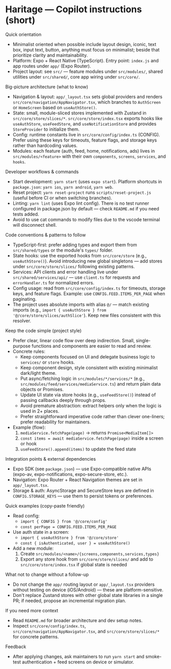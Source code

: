 <!--
Guidance for AI coding assistants working on Haritage (React Native + Expo)
Keep this short and actionable. Reference key files and conventions so the agent can be productive immediately.
-->

# Haritage — Copilot instructions (short)

Quick orientation

- Minimalist oriented when possible include layout design, iconic, text box, input text, button, anything must focus on minimalist; beside that prioritize clarity and maintainability.
- Platform: Expo + React Native (TypeScript). Entry point: `index.js` and app routes under `app/` (Expo Router).
- Project layout: see `src/` — feature modules under `src/modules/`, shared utilities under `src/shared/`, core app wiring under `src/core/`.

Big-picture architecture (what to know)

- Navigation & layout: `app/_layout.tsx` sets global providers and renders `src/core/navigation/AppNavigator.tsx`, which branches to `AuthScreen` or `HomeScreen` based on `useAuthStore()`.
- State: small, module-sliced stores implemented with Zustand in `src/core/store/slices/*`. `src/core/store/index.tsx` exports hooks like `useAuthStore`, `useFeedStore`, and `useNotificationStore` and provides `StoreProvider` to initialize them.
- Config: runtime constants live in `src/core/config/index.ts` (CONFIG). Prefer using these keys for timeouts, feature flags, and storage keys rather than hardcoding values.
- Modules: each feature (auth, feed, home, notifications, ads) lives in `src/modules/<feature>` with their own `components`, `screens`, `services`, and `hooks`.

Developer workflows & commands

- Start development: `yarn start` (uses `expo start`). Platform shortcuts in `package.json`: `yarn ios`, `yarn android`, `yarn web`.
- Reset project: `yarn reset-project` runs `scripts/reset-project.js` (useful before CI or when switching branches).
- Linting: `yarn lint` (uses Expo lint config). There is no test runner configured in package.json by default — check `README.md` if you need tests added.
- Avoid to use cat commands to modify files due to the vscode terminal will disconnect shell.

Code conventions & patterns to follow

- TypeScript-first: prefer adding types and export them from `src/shared/types` or the module's `types/` folder.
- State hooks: use the exported hooks from `src/core/store` (e.g., `useAuthStore()`). Avoid introducing new global singletons — add stores under `src/core/store/slices/` following existing patterns.
- Services: API clients and error handling live under `src/shared/services/api/` — use `client.ts` for requests and `errorHandler.ts` for normalized errors.
- Config usage: read from `src/core/config/index.ts` for timeouts, storage keys, and feature flags. Example: use `CONFIG.FEED.ITEMS_PER_PAGE` when paginating.
- The project uses absolute imports with alias `@/` — match existing imports (e.g., `import { useAuthStore } from '@/core/store/slices/authSlice'`). Keep new files consistent with this resolver.

Keep the code simple (project style)

- Prefer clear, linear code flow over deep indirection. Small, single-purpose functions and components are easier to read and review.
- Concrete rules:
  - Keep components focused on UI and delegate business logic to `services/` or `store` hooks.
  - Keep component design, style consistent with existing minimalist dark/light theme.
  - Put async/fetching logic in `src/modules/*/services/*` (e.g., `src/modules/feed/services/mediaService.ts`) and return plain data objects or Promises.
  - Update UI state via store hooks (e.g., `useFeedStore()`) instead of passing callbacks deeply through props.
  - Avoid premature abstraction: extract helpers only when the logic is used in 2+ places.
  - Prefer straightforward imperative code rather than clever one-liners; prefer readability for maintainers.
- Example (flow):
  1. `mediaService.fetchPage(page)` -> returns `Promise<MediaItem[]>`
  2. `const items = await mediaService.fetchPage(page)` inside a screen or hook
  3. `useFeedStore().append(items)` to update the feed state

Integration points & external dependencies

- Expo SDK (see `package.json`) — use Expo-compatible native APIs (expo-av, expo-notifications, expo-secure-store, etc.).
- Navigation: Expo Router + React Navigation themes are set in `app/_layout.tsx`.
- Storage & auth: AsyncStorage and SecureStore keys are defined in `CONFIG.STORAGE_KEYS` — use them to persist tokens or preferences.

Quick examples (copy-paste friendly)

- Read config:
  - `import { CONFIG } from '@/core/config'`
  - `const perPage = CONFIG.FEED.ITEMS_PER_PAGE`
- Use auth state in a screen:
  - `import { useAuthStore } from '@/core/store'`
  - `const { isAuthenticated, user } = useAuthStore()`
- Add a new module:
  1. Create `src/modules/<name>/{screens,components,services,types}`
  2. Export any store hook from `src/core/store/slices/` and add to `src/core/store/index.tsx` if global state is needed

What not to change without a follow-up

- Do not change the `app/` routing layout or `app/_layout.tsx` providers without testing on device (iOS/Android) — these are platform-sensitive.
- Don't replace Zustand stores with other global state libraries in a single PR; if needed, propose an incremental migration plan.

If you need more context

- Read `README.md` for broader architecture and dev setup notes.
- Inspect `src/core/config/index.ts`, `src/core/navigation/AppNavigator.tsx`, and `src/core/store/slices/*` for concrete patterns.

Feedback

- After applying changes, ask maintainers to run `yarn start` and smoke-test authentication + feed screens on device or simulator.
